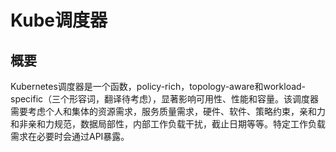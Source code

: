 # **Kube调度器**

## **概要**
Kubernetes调度器是一个函数，policy-rich，topology-aware和workload-specific（三个形容词，翻译待考虑），显著影响可用性、性能和容量。该调度器需要考虑个人和集体的资源需求，服务质量需求，硬件、软件、策略约束，亲和力和非亲和力规范，数据局部性，内部工作负载干扰，截止日期等等。特定工作负载需求在必要时会通过API暴露。

